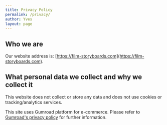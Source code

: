 ```yaml
---
title: Privacy Policy
permalink: /privacy/
author: Yves
layout: page
---
```

## Who we are

Our website address is: [https://film-storyboards.com](https://film-storyboards.com).

## What personal data we collect and why we collect it

This website does not collect or store any data and does not use cookies or tracking/analytics services.

This site uses Gumroad platform for e-commerce. Please refer to [Gumroad's privacy policy](https://gumroad.com/privacy) for further information.